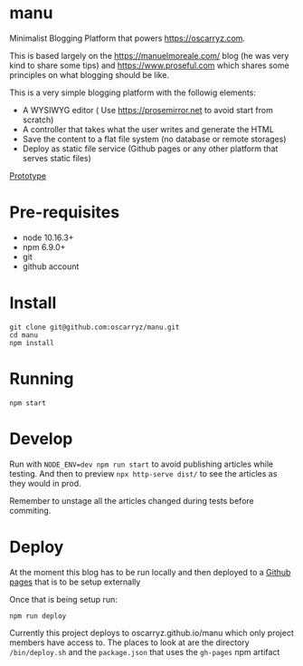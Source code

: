 # manu

Minimalist Blogging Platform that powers https://oscarryz.com. 

This is based largely on the https://manuelmoreale.com/ blog (he was very kind to share some tips) and https://www.proseful.com which shares some principles on what blogging should be like.


This is a very simple blogging platform with the followig elements:

- A WYSIWYG editor ( Use https://prosemirror.net to avoid start from scratch)
- A controller that takes what the user writes and generate the HTML
- Save the content to a flat file system (no database or remote storages)
- Deploy as static file service (Github pages or any other platform that serves static files)


[Prototype](https://www.figma.com/proto/3dpkBtXMu7a01QbFbKZOoZ/Blog-Platform?node-id=40%3A131&scaling=min-zoom)


# Pre-requisites

- node 10.16.3+
- npm 6.9.0+
- git
- github account


# Install

```
git clone git@github.com:oscarryz/manu.git
cd manu
npm install
```

# Running

```
npm start
```

# Develop 

Run with `NODE_ENV=dev npm run start` to avoid publishing articles while testing.
And then to preview `npx http-serve dist/` to see the articles as they would in prod.

Remember to unstage all the articles changed during tests before commiting. 


# Deploy 

At the moment this blog has to be run locally and then deployed to a [Github pages](https://pages.github.com/) that is to be setup externally

Once that is being setup run:

```
npm run deploy
```

Currently this project deploys to oscarryz.github.io/manu which only project members have access to. The places to look at are the directory `/bin/deploy.sh` and the `package.json` that uses the `gh-pages` npm artifact
